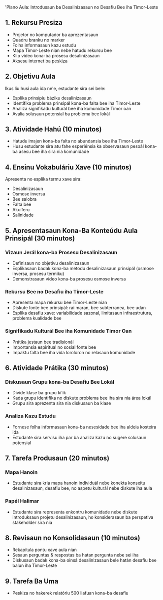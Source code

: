 'Plano Aula: Introdusaun ba Desalinizasaun no Desafiu Bee iha Timor-Leste

## 1. Rekursu Presiza

- Projetor no komputador ba aprezentasaun
- Quadru branku no marker
- Folha informasaun kazu estudu
- Mapa Timor-Leste nian nebe hatudu rekursu bee
- Klip video kona-ba prosesu desalinizasaun
- Aksesu internet ba peskiza

## 2. Objetivu Aula

Ikus liu husi aula ida ne'e, estudante sira sei bele:
- Esplika prinsipiu báziku desalinizasaun
- Identifika problema prinsipál kona-ba falta bee iha Timor-Leste
- Analiza signifikadu kulturál bee iha komunidade Timor oan
- Avalia solusaun potensial ba problema bee lokál

## 3. Atividade Hahú (10 minutos)

- Hatudu imajen kona-ba falta no abundansia bee iha Timor-Leste
- Husu estudante sira atu fahe esperiénsia ka observasaun pesoál kona-ba asesu bee iha sira nia komunidade

## 4. Ensinu Vokabuláriu Xave (10 minutos)

Apresenta no esplika termu xave sira:
- Desalinizasaun
- Osmose inversa
- Bee salobra
- Falta bee
- Akuíferu
- Salinidade

## 5. Apresentasaun Kona-Ba Konteúdu Aula Prinsipál (30 minutos)

### Vizaun Jerál kona-ba Prosesu Desalinizasaun
- Definisaun no objetivu desalinizasaun
- Esplikasaun badak kona-ba métodu desalinizasaun prinsipál (osmose inversa, prosesu térmiku)
- Demonstrasaun video kona-ba prosesu osmose inversa

### Rekursu Bee no Desafiu iha Timor-Leste
- Apresenta mapa rekursu bee Timor-Leste nian
- Diskute fonte bee prinsipál: rai maran, bee subterranea, bee udan
- Esplika desafiu xave: variabilidade sazonal, limitasaun infraestrutura, problema kualidade bee

### Signifikadu Kulturál Bee iha Komunidade Timor Oan
- Prátika jestaun bee tradisionál
- Importansia espiritual no sosial fonte bee
- Impaktu falta bee iha vida loroloron no relasaun komunidade

## 6. Atividade Prátika (30 minutos)

### Diskusaun Grupu kona-ba Desafiu Bee Lokál
- Divide klase ba grupu ki'ik
- Kada grupu identifika no diskute problema bee iha sira nia área lokál
- Grupu sira aprezenta sira nia diskusaun ba klase

### Analiza Kazu Estudu
- Fornese folha informasaun kona-ba nesesidade bee iha aldeia kosteira ida
- Estudante sira servisu iha par ba analiza kazu no sugere solusaun potensial

## 7. Tarefa Produsaun (20 minutos)

### Mapa Hanoin
- Estudante sira kria mapa hanoin individuál nebe konekta konseitu desalinizasaun, desafiu bee, no aspetu kulturál nebe diskute iha aula

### Papél Halimar
- Estudante sira representa enkontru komunidade nebe diskute introduksaun projetu desalinizasaun, ho konsiderasaun ba perspetiva stakeholder sira nia

## 8. Revisaun no Konsolidasaun (10 minutos)

- Rekapitula pontu xave aula nian
- Sesaun perguntas & respostas ba hatan pergunta nebe sei iha
- Diskusaun badak kona-ba oinsá desalinizasaun bele hatán desafiu bee balun iha Timor-Leste

## 9. Tarefa Ba Uma

- Peskiza no hakerek relatóriu 500 liafuan kona-ba desafiu